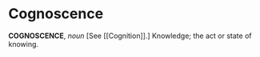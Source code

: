 # Cognoscence

**COGNOSCENCE**, _noun_ \[See [[Cognition]].\] Knowledge; the act or state of knowing.